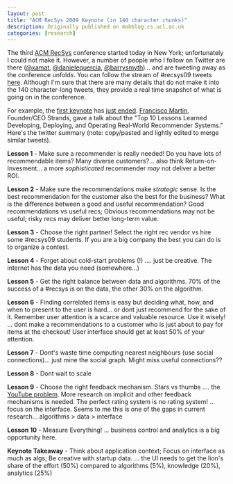 ```yaml
---
layout: post
title: "ACM RecSys 2009 Keynote (in 140 character chunks)"
description: Originally published on mobblog.cs.ucl.ac.uk
categories: [research]
---
```


The third <a href="http://recsys.acm.org/">ACM RecSys</a> conference started today in New York; unfortunately I could not make it. However, a number of people who I follow on Twitter are there (<a href="http://twitter.com/xamat">@xamat</a>, <a href="http://twitter.com/danielequercia">@danielequercia</a>, <a href="http://twitter.com/barrysmyth">@barrysmyth</a>)... and are tweeting away as the conference unfolds. You can follow the stream of #recsys09 tweets <a href="http://search.twitter.com/search?q=%23recsys09+OR+%23recsys">here</a>. Although I'm sure that there are many details that do not make it into the 140 character-long tweets, they provide a real time snapshot of what is going on in the conference.

For example, the <a href="http://recsys.acm.org/program.html#keynote">first keynote</a> has <a href="http://twitter.com/barrysmyth/statuses/5097222885">just ended</a>. <a href="http://corp.strands.com/team">Francisco Martin</a>, Founder/CEO Strands, gave a talk about the "Top 10 Lessons Learned Developing, Deploying, and Operating Real-World Recommender Systems." Here's the twitter summary (note: copy/pasted and lightly edited to merge similar tweets).

**Lesson 1** - Make sure a recommender is really needed! Do you have lots of recommendable items? Many diverse customers?... also think Return-on-Invesment... a more _sophisticated_ recommender _may_ not deliver a better ROI.

**Lesson 2** - Make sure the recommendations make _strategic_ sense. Is the best recommendation for the customer also the best for the business? What is the difference between a good and useful recommendation? Good recommendations vs useful recs; Obvious recommendations may not be useful; risky recs may deliver better long-term value.

**Lesson 3** - Choose the right partner! Select the right rec vendor vs hire some #recsys09 students. If you are a big company the best you can do is to organize a contest.

**Lesson 4** - Forget about cold-start problems (!) .... just be creative. The internet has the data you need (somewhere...)

**Lesson 5** - Get the right balance between data and algorithms. 70% of the success of a #recsys is on the data, the other 30% on the algorithm.

**Lesson 6** - Finding correlated items is easy but deciding what, how, and when to present to the user is hard... or dont just recommend for the sake of it. Remember user attention is a scarce and valuable resource. Use it wisely! ... dont make a recommendations to a customer who is just about to pay for items at the checkout! User interface should get at least 50% of your attention.

**Lesson 7** - Dont's waste time computing nearest neighbours (use social connections)... just mine the social graph. Might miss useful connections??

**Lesson 8** - Dont wait to scale

**Lesson 9** - Choose the right feedback mechanism. Stars vs thumbs .... the <a href="http://www.techcrunch.com/2009/09/22/youtube-comes-to-a-5-star-realization-its-ratings-are-useless/">YouTube problem</a>. More research on implicit and other feedback mechanisms is needed. The perfect rating system is no rating system! ... focus on the interface. Seems to me this is one of the gaps in current research... algorithms &gt; data &gt; interface

**Lesson 10** - Measure Everything! ... business control and analytics is a big opportunity here.

**Keynote Takeaway** - Think about application context; Focus on interface as much as algs; Be creative with startup data. ... the UI needs to get the lion's share of the effort (50%) compared to algorithms (5%), knowledge (20%), analytics (25%)


